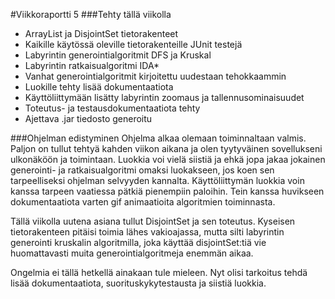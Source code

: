 #Viikkoraportti 5
###Tehty tällä viikolla
  * ArrayList ja DisjointSet tietorakenteet
  * Kaikille käytössä oleville tietorakenteille JUnit testejä
  * Labyrintin generointialgoritmit DFS ja Kruskal
  * Labyrintin ratkaisualgoritmi IDA*
  * Vanhat generointialgoritmit kirjoitettu uudestaan tehokkaammin
  * Luokille tehty lisää dokumentaatiota
  * Käyttöliittymään lisätty labyrintin zoomaus ja tallennusominaisuudet
  * Toteutus- ja testausdokumentaatiota tehty
  * Ajettava .jar tiedosto generoitu
  
###Ohjelman edistyminen
Ohjelma alkaa olemaan toiminnaltaan valmis. Paljon on tullut tehtyä kahden viikon aikana ja olen tyytyväinen sovellukseni ulkonäköön ja toimintaan. Luokkia voi vielä siistiä ja ehkä jopa jakaa jokainen generointi- ja ratkaisualgoritmi omaksi luokakseen, jos koen sen tarpeelliseksi ohjelman selvyyden kannalta. Käyttöliittymän luokkia voin kanssa tarpeen vaatiessa pätkiä pienempiin paloihin. Tein kanssa huvikseen dokumentaatiota varten gif animaatioita algoritmien toiminnasta.
  
Tällä viikolla uutena asiana tullut DisjointSet ja sen toteutus. Kyseisen tietorakenteen pitäisi toimia lähes vakioajassa, mutta silti labyrintin generointi kruskalin algoritmilla, joka käyttää disjointSet:tiä vie huomattavasti muita generointialgoritmeja enemmän aikaa.
  
Ongelmia ei tällä hetkellä ainakaan tule mieleen. Nyt olisi tarkoitus tehdä lisää dokumentaatiota, suorituskykytestausta ja siistiä luokkia.
